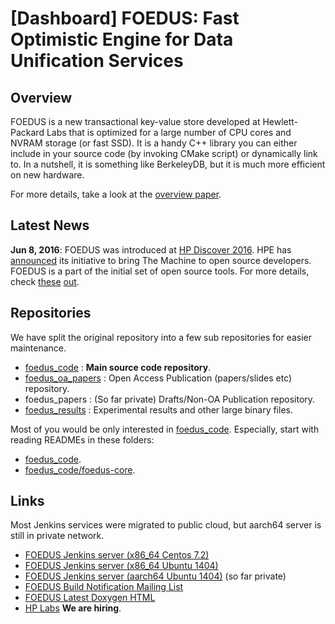 [Dashboard] FOEDUS: Fast Optimistic Engine for Data Unification Services
=================================

Overview
--------
FOEDUS is a new transactional key-value store developed at Hewlett-Packard Labs that is optimized
for a large number of CPU cores and NVRAM storage (or fast SSD). It is a handy C++ library you can
either include in your source code (by invoking CMake script) or dynamically link to.
In a nutshell, it is something like BerkeleyDB, but it is much more efficient on new hardware.

For more details, take a look at the [overview paper](http://www.hpl.hp.com/techreports/2015/HPL-2015-37.html).

Latest News
--------
**Jun 8, 2016**: FOEDUS was introduced at [HP Discover 2016](https://www.hpe.com/events/discover/).
HPE has [announced](https://www.hpe.com/us/en/newsroom/news-archive/featured-article/2016/06/Hewlett-Packard-Enterprise-Puts-The-Machine-In-the-Open.html) its initiative to bring The Machine to open source developers.
FOEDUS is a part of the initial set of open source tools.
For more details, check [these](http://community.hpe.com/t5/Behind-the-scenes-Labs/Discover-2016-The-Machine-is-an-open-source-project/ba-p/6865943#.V1mqIrsrJmM) [out](http://labs.hpe.com/research/themachine/TheMachineDistribution/).


Repositories
--------
We have split the original repository into a few sub repositories for easier maintenance.

* [foedus_code](https://github.com/hkimura/foedus_code) : **Main source code repository**.
* [foedus_oa_papers](https://github.com/hkimura/foedus_oa_papers) : Open Access Publication (papers/slides etc) repository.
* foedus_papers : (So far private) Drafts/Non-OA Publication repository.
* [foedus_results](https://github.com/hkimura/foedus_results) : Experimental results and other large binary files.

Most of you would be only interested in [foedus_code](https://github.com/hkimura/foedus_code).
Especially, start with reading READMEs in these folders:

*  [foedus_code](https://github.com/hkimura/foedus_code).
*  [foedus_code/foedus-core](https://github.com/hkimura/foedus_code/tree/master/foedus-core).

Links
--------
Most Jenkins services were migrated to public cloud, but aarch64 server is still in private network.

* [FOEDUS Jenkins server (x86_64 Centos 7.2)](http://cihead.labs.hpe.com/centos7/)
* [FOEDUS Jenkins server (x86_64 Ubuntu 1404)](http://cihead.labs.hpe.com/ub1404/)
* [FOEDUS Jenkins server (aarch64 Ubuntu 1404)](http://ms01915-003.hpl.hp.com:8080/) (so far private)
* [FOEDUS Build Notification Mailing List](https://groups.google.com/forum/#!forum/foedus-build-failure-notification-list)
* [FOEDUS Latest Doxygen HTML](http://cihead.labs.hpe.com/centos7/job/foedus-develop-doxygen/doxygen/)
* [HP Labs](http://www.hpl.hp.com/) **We are hiring**.
